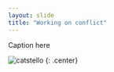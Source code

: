 ```yaml
---
layout: slide
title: "Working on conflict"
---
```


Caption here

![catstello](https://octodex.github.com/images/catstello.png)
{: .center}
